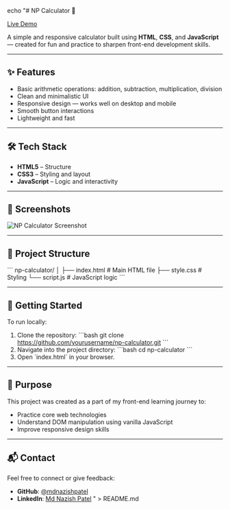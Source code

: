 echo "# NP Calculator 🧮

[Live Demo](https://npcalculator.netlify.app/)

A simple and responsive calculator built using **HTML**, **CSS**, and **JavaScript** — created for fun and practice to sharpen front-end development skills.

---

## ✨ Features

- Basic arithmetic operations: addition, subtraction, multiplication, division
- Clean and minimalistic UI
- Responsive design — works well on desktop and mobile
- Smooth button interactions
- Lightweight and fast

---

## 🛠️ Tech Stack

- **HTML5** – Structure
- **CSS3** – Styling and layout
- **JavaScript** – Logic and interactivity

---

## 📸 Screenshots

![NP Calculator Screenshot](https://npcalculator.netlify.app/assets/preview.png)

---

## 📂 Project Structure

\`\`\`
np-calculator/
│
├── index.html        # Main HTML file
├── style.css         # Styling
└── script.js         # JavaScript logic
\`\`\`

---

## 🚀 Getting Started

To run locally:

1. Clone the repository:
   \`\`\`bash
   git clone https://github.com/yourusername/np-calculator.git
   \`\`\`
2. Navigate into the project directory:
   \`\`\`bash
   cd np-calculator
   \`\`\`
3. Open \`index.html\` in your browser.

---

## 🎯 Purpose

This project was created as a part of my front-end learning journey to:

- Practice core web technologies
- Understand DOM manipulation using vanilla JavaScript
- Improve responsive design skills

---

## 📬 Contact

Feel free to connect or give feedback:

- **GitHub**: [@mdnazishpatel](https://github.com/mdnazishpatel)
- **LinkedIn**: [Md Nazish Patel](https://www.linkedin.com/in/nazish-patel-8a71272a0)
" > README.md
